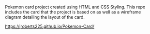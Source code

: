 Pokemon card project created using HTML and CSS Styling. This repo includes the card that the project is based on as well as a wireframe diagram detailing the layout of the card.

https://jroberts225.github.io/Pokemon-Card/

